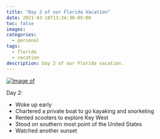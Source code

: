 ```yaml
---
title: "Day 2 of our Florida Vacation"
date: 2021-03-18T13:24:30-05:00
toc: false
images:
categories:
  - personal
tags: 
  - florida
  - vacation
description: Day 2 of our Florida vacation.
---
```


[![Image of ](/images/2021-03-24-13-50-35.png)](/images/2021-03-24-13-50-35.png)

Day 2:

- Woke up early
- Chartered a private boat to go kayaking and snorkeling
- Rented scooters to explore Key West
- Stood on southern most point of the United States
- Watched another sunset